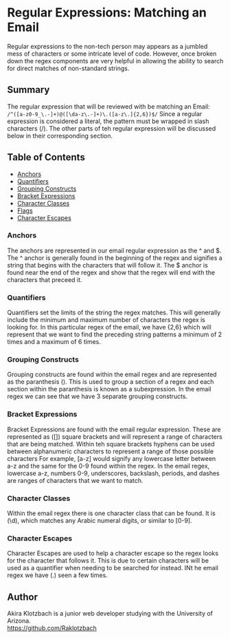 # Regular Expressions:  Matching an Email

Regular expressions to the non-tech person may appears as a jumbled mess of characters or some intricate level of code.  However, once broken down the regex components are very helpful in allowing the ability to search for direct matches of non-standard strings.

## Summary

The regular expression that will be reviewed with be matching an Email: `/^([a-z0-9_\.-]+)@([\da-z\.-]+)\.([a-z\.]{2,6})$/`
Since a regular expression is considered a literal, the pattern must be wrapped in slash characters (/).  The other parts of teh regular expression will be discussed below in their corresponding section.

## Table of Contents

- [Anchors](#anchors)
- [Quantifiers](#quantifiers)
- [Grouping Constructs](#grouping-constructs)
- [Bracket Expressions](#bracket-expressions)
- [Character Classes](#character-classes)
- [Flags](#flags)
- [Character Escapes](#character-escapes)


### Anchors

The anchors are represented in our email regular expression as the ^ and $.  The ^ anchor is generally found in the beginning of the regex and signifies a string that begins with the characters that will follow it.  The $ anchor is found near the end of the regex and show that the regex will end with the characters that preceed it.

### Quantifiers

Quantifiers set the limits of the string the regex matches.  This will generally include the minimum and maximum number of characters the regex is looking for. In this particular regex of the email, we have {2,6} which will represent that we want to find the preceding string patterns a minimum of 2 times and a maximum of 6 times.

### Grouping Constructs

Grouping constructs are found within the email regex and are represented as the paranthesis ().  This is used to group a section of a regex and each section within the paranthesis is known as a subexpression.  In the email regex we can see that we have 3 separate grouping constructs.

### Bracket Expressions

Bracket Expressions are found with the email regular expression.  These are represented as ([]) square brackets and will represent a range of characters that are being matched.  Within teh square brackets  hyphens can be used between alphanumeric characters to represent a range of those possible characters  For example, [a-z] would signify any lowercase letter between a-z and the same for the 0-9 found within the regex.  In the email regex, lowercase a-z, numbers 0-9, underscores, backslash, periods, and dashes are ranges of characters that we want to match. 

### Character Classes

Within the email regex there is one character class that can be found.  It is (\d), which matches any Arabic numeral digits, or similar to [0-9].

### Character Escapes

Character Escapes are used to help a character escape so the regex looks for the character that follows it.  This is due to certain characters will be used as a quantifier when needing to be searched for instead.  INt he email regex we have (\.) seen a few times.

## Author

Akira Klotzbach is a junior web developer studying with the University of Arizona.  
https://github.com/Raklotzbach

